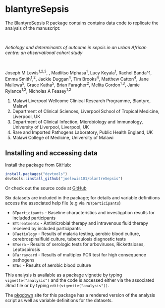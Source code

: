 
<!-- README.md is generated from README.Rmd. Please edit that file -->

# blantyreSepsis

<!-- badges: start -->

<!-- badges: end -->

The BlantyreSepsis R package contains contains data code to replicate
the analysis of the manuscript:

<br />

*Aetiology and determinants of outcome in sepsis in an urban African
centre: an observational cohort study*

<br />

Joseph M Lewis<sup>1,2,3</sup>, , Madlitso Mphasa<sup>1</sup>, Lucy
Keyala<sup>1</sup>, Rachel Banda^1, Emma Smith<sup>1</sup>,<sup>2</sup>,
Jackie Duggan<sup>4</sup>, Tim Brooks<sup>4</sup>, Matthew
Catton<sup>4</sup>, Jane Mallewa<sup>5</sup>, Grace Katha<sup>5</sup>,
Brian Faragher<sup>2</sup>, Melita Gordon<sup>1,3</sup>, Jamie
Rylance<sup>1,2</sup>, Nicholas A Feasey<sup>1,2</sup>

1.  Malawi Liverpool Wellcome Clinical Research Programme, Blantyre,
    Malawi
2.  Department of Clinical Sciences, Liverpool School of Tropical
    Medicine, Liverpool, UK
3.  Department of Clinical Infection, Microbiology and Immunology,
    University of Liverpool, Liverpool, UK
4.  Rare and Imported Pathogens Laboratory, Public Health England, UK
5.  Malawi College of Medicine, University of Malawi

## Installing and accessing data

Install the package from GitHub:

``` r
install.packages("devtools")
devtools::install_github("joelewis101/blantreSepsis")
```

Or check out the source code at
[GitHub](https://github.com/joelewis101/blantyreSepsis)

Six datasets are included in the package; for details and variable
definitions access the associated help file (e.g via `?BTparticipants`)

  - `BTparticipants` - Baseline characteristics and investigation
    results for included participants
  - `BTtreatments` - Antimicrobial therapy and intravenous fluid therapy
    received by included participants
  - `BTaetiology` - Results of malaria testing, aerobic blood culture,
    cerebrospinalfluid culture, tuberculosis diagnostic tests
  - `BTsera` - Results of serologic tests for arboviruses,
    Rickettsioses, Leptospirosis
  - `BTarraycard` - Results of multiplex PCR test for high consequence
    pathogens
  - `BTbc` - Results of aerobic blood culture

This analysis is available as a package vignette by typing
`vignette("analysis")` and the code is accessed either via the
associated .Rmd file or by typing `edit(vigentte("analysis"))`.

The [pkgdown](https://joelewis101.github.io/blantyreSepsis/) site for
this package has a rendered version of the analysis script as well as
variable definitions for the datasets.

